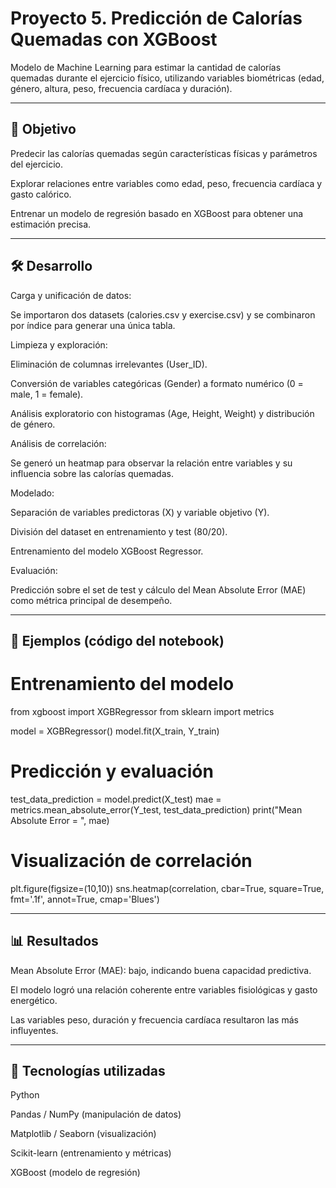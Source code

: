 # Proyecto 5. Predicción de Calorías Quemadas con XGBoost

Modelo de Machine Learning para estimar la cantidad de calorías quemadas durante el ejercicio físico, utilizando variables biométricas (edad, género, altura, peso, frecuencia cardíaca y duración).

---

## 🎯 Objetivo

Predecir las calorías quemadas según características físicas y parámetros del ejercicio.

Explorar relaciones entre variables como edad, peso, frecuencia cardíaca y gasto calórico.

Entrenar un modelo de regresión basado en XGBoost para obtener una estimación precisa.

---

## 🛠️ Desarrollo

Carga y unificación de datos:

Se importaron dos datasets (calories.csv y exercise.csv) y se combinaron por índice para generar una única tabla.

Limpieza y exploración:

Eliminación de columnas irrelevantes (User_ID).

Conversión de variables categóricas (Gender) a formato numérico (0 = male, 1 = female).

Análisis exploratorio con histogramas (Age, Height, Weight) y distribución de género.

Análisis de correlación:

Se generó un heatmap para observar la relación entre variables y su influencia sobre las calorías quemadas.

Modelado:

Separación de variables predictoras (X) y variable objetivo (Y).

División del dataset en entrenamiento y test (80/20).

Entrenamiento del modelo XGBoost Regressor.

Evaluación:

Predicción sobre el set de test y cálculo del Mean Absolute Error (MAE) como métrica principal de desempeño.

---

## 📸 Ejemplos (código del notebook)
# Entrenamiento del modelo
from xgboost import XGBRegressor
from sklearn import metrics

model = XGBRegressor()
model.fit(X_train, Y_train)

# Predicción y evaluación
test_data_prediction = model.predict(X_test)
mae = metrics.mean_absolute_error(Y_test, test_data_prediction)
print("Mean Absolute Error = ", mae)

# Visualización de correlación
plt.figure(figsize=(10,10))
sns.heatmap(correlation, cbar=True, square=True, fmt='.1f', annot=True, cmap='Blues')

---

## 📊 Resultados

Mean Absolute Error (MAE): bajo, indicando buena capacidad predictiva.

El modelo logró una relación coherente entre variables fisiológicas y gasto energético.

Las variables peso, duración y frecuencia cardíaca resultaron las más influyentes.

---

## 🔧 Tecnologías utilizadas

Python

Pandas / NumPy (manipulación de datos)

Matplotlib / Seaborn (visualización)

Scikit-learn (entrenamiento y métricas)

XGBoost (modelo de regresión)
